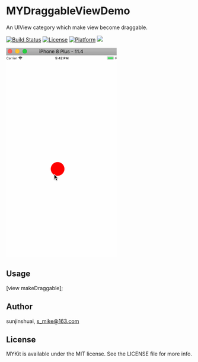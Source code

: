# MYDraggableViewDemo

An UIView category which make view become draggable.

[![Build Status](https://travis-ci.org/sunjinshuai/MYUtils.svg?branch=master)](https://travis-ci.org/sunjinshuai/MYUtils/)
[![License](https://img.shields.io/cocoapods/l/MYUtils.svg?style=flat)](http://cocoapods.org/pods/MYUtils)
[![Platform](https://img.shields.io/cocoapods/p/MYUtils.svg?style=flat)](http://cocoapods.org/pods/MYUtils)
<img src="https://img.shields.io/badge/made%20with-%3C3-red.svg">

![效果图](https://github.com/sunjinshuai/MYDraggableViewDemo/blob/master/Draggable.gif)

## Usage

[view makeDraggable];

## Author

sunjinshuai, s_mike@163.com

## License

MYKit is available under the MIT license. See the LICENSE file for more info.
